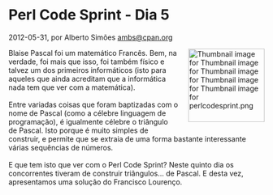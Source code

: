 
# Perl Code Sprint - Dia 5

 2012-05-31, por Alberto Simões <ambs@cpan.org>

<img alt="Thumbnail image for Thumbnail image for Thumbnail image for Thumbnail image for Thumbnail image for perlcodesprint.png" src="%%BASE_URI%%imgs/perlcodesprint-thumb-150x145-34-thumb-150x145-35-thumb-150x145-36-thumb-150x145-37-thumb-150x145-38.png" class="mt-image-right" style="float: right; margin: 0 0 20px 20px;" height="145" width="150" /> <div>Blaise Pascal foi um matemático Francês. Bem, na verdade, foi mais que isso, foi também físico e talvez um dos primeiros informáticos (isto para aqueles que ainda acreditam que a informática nada tem que ver com a matemática).<br /><br />Entre variadas coisas que foram baptizadas com o nome de Pascal (como a célebre linguagem de programação), é igualmente célebre o triângulo de Pascal. Isto porque é muito simples de construir, e permite que se extraia de uma forma bastante interessante várias sequências de números.<br /><br />E que tem isto que ver com o Perl Code Sprint? Neste quinto dia os concorrentes tiveram de construir triângulos... de Pascal. E desta vez, apresentamos uma solução do Francisco Lourenço.<br /></div>
